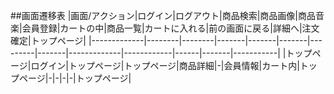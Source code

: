 ##画面遷移表
|画面/アクション|ログイン|ログアウト|商品検索|商品画像|商品音楽|会員登録|カートの中|商品一覧|カートに入れる|前の画面に戻る|詳細へ|注文確定|トップページ|
|-------------|--------|--------|-------|-------|-------|---------|-------|-------------|------------|------|-------|-----------|
|トップページ|ログイン|トップページ|トップページ|商品詳細|-|会員情報|カート内|トップページ|-|-|-|-|トップページ|
